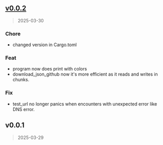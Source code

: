 
<a name="v0.0.2"></a>
## [v0.0.2](https://github.com/Yoru-cyber/panther/compare/v0.0.1...v0.0.2)

> 2025-03-30

### Chore

* changed version in Cargo.toml

### Feat

* program now does print with colors
* download_json_github now it's more efficient as it reads and writes in chunks.

### Fix

* test_url no longer panics when encounters with unexpected error like DNS error.


<a name="v0.0.1"></a>
## v0.0.1

> 2025-03-29


